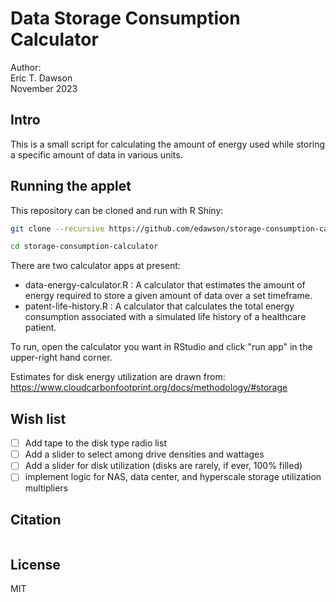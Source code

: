 # Data Storage Consumption Calculator


Author:  
Eric T. Dawson  
November 2023


## Intro
This is a small script for calculating the amount of energy used while storing a specific amount of data in various units.


## Running the applet

This repository can be cloned and run with R Shiny:

```bash
git clone --recursive https://github.com/edawson/storage-consumption-calculator.git

cd storage-consumption-calculator
```

There are two calculator apps at present:
- data-energy-calculator.R : A calculator that estimates the amount of energy
required to store a given amount of data over a set timeframe.
- patent-life-history.R : A calculator that calculates the total energy consumption
associated with a simulated life history of a healthcare patient.

To run, open the calculator you want in RStudio and click "run app" in the upper-right hand corner.

Estimates for disk energy utilization are drawn from: https://www.cloudcarbonfootprint.org/docs/methodology/#storage



## Wish list
- [ ] Add tape to the disk type radio list
- [ ] Add a slider to select among drive densities and wattages
- [ ] Add a slider for disk utilization (disks are rarely, if ever, 100% filled)
- [ ] implement logic for NAS, data center, and hyperscale storage utilization multipliers

## Citation

```
```

## License

MIT
